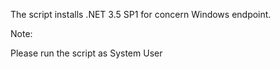The script installs .NET 3.5 SP1 for concern Windows endpoint.

Note:

Please run the script as System User